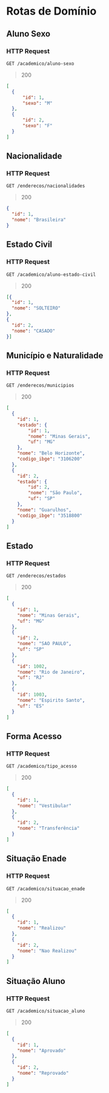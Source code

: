 
# Rotas de Domínio

## Aluno Sexo

### HTTP Request

`GET /academico/aluno-sexo`

>  200

```json
[
  {
      "id": 1,
      "sexo": "M"
  },
  {
      "id": 2,
      "sexo": "F"
  }
]
```

## Nacionalidade

### HTTP Request

`GET /enderecos/nacionalidades`

> 200

```json
{
  "id": 1,
  "nome": "Brasileira"
}
```

## Estado Civil

### HTTP Request

`GET /academico/aluno-estado-civil`

> 200

```json
[{
  "id": 1,
  "nome": "SOLTEIRO"
},
{
  "id": 2,
  "nome": "CASADO"
}]
```

## Município e Naturalidade

### HTTP Request

`GET /enderecos/municipios`

> 200

```json
[
  {
    "id": 1,
    "estado": {
        "id": 1,
        "nome": "Minas Gerais",
        "uf": "MG"
    },
    "nome": "Belo Horizonte",
    "codigo_ibge": "3106200"
  },
  {
    "id": 2,
    "estado": {
        "id": 2,
        "nome": "São Paulo",
        "uf": "SP"
    },
    "nome": "Guarulhos",
    "codigo_ibge": "3518800"
  }
]
```

## Estado

### HTTP Request

`GET /enderecos/estados`

> 200

```json
[
  {
    "id": 1,
    "nome": "Minas Gerais",
    "uf": "MG"
  },
  {
    "id": 2,
    "nome": "SAO PAULO",
    "uf": "SP"
  },
  {
    "id": 1002,
    "nome": "Rio de Janeiro",
    "uf": "RJ"
  },
  {
    "id": 1003,
    "nome": "Espirito Santo",
    "uf": "ES"
  }
]
```

## Forma Acesso

### HTTP Request

`GET /academico/tipo_acesso`

> 200

```json
[
  {
    "id": 1,
    "nome": "Vestibular"
  },
  {
    "id": 2,
    "nome": "Transferência"
  }
]
```

## Situação Enade

### HTTP Request

`GET /academico/situacao_enade`

> 200

```json
[
  {
    "id": 1,
    "nome": "Realizou"
  },
  {
    "id": 2,
    "nome": "Nao Realizou"
  }
]
```

## Situação Aluno

### HTTP Request

`GET /academico/situacao_aluno`

> 200

```json
[
  {
    "id": 1,
    "nome": "Aprovado"
  },
  {
    "id": 2,
    "nome": "Reprovado"
  }
]
```
